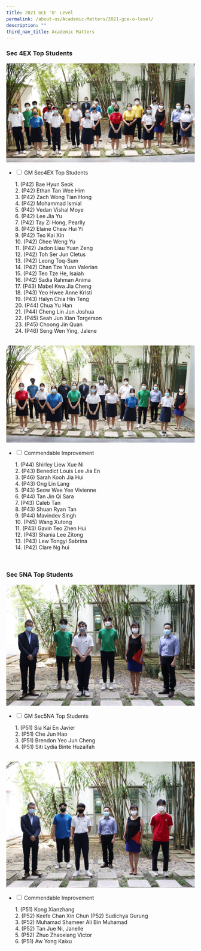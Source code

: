 ```yaml
---
title: 2021 GCE 'O' Level
permalink: /about-us/Academic-Matters/2021-gce-o-level/
description: ""
third_nav_title: Academic Matters
---
```

<h3>Sec 4EX Top Students</h3>

<img src="/images/IMG_0247e-2048x1075.jpg">

<ul class="jekyllcodex_accordion">
  <li>
    <input type="checkbox" id="accordion1">
    <label for="accordion1">GM Sec4EX Top Students</label>
    <div>
      <p>1. (P42) Bae Hyun Seok<br>2. (P42) Ethan Tan Wee Him<br>3. 
(P42) Zach Wong Tian Hong<br>4. (P42) Mohammad Ismial<br>5. (P42) Vedan Vishal Moye<br>6. (P42) Lee Jia Yu<br>7. (P42) Tay Zi Hong, Pearlly<br>8. (P42) Elaine Chew Hui Yi<br>9. (P42) Teo Kai Xin<br>10. (P42) Chee Weng Yu<br>11. (P42) Jadon Liau Yuan Zeng<br>12. (P42) Toh Ser Jun Cletus<br>13. (P42) Leong Toq-Sum<br>14. (P42) Chan Tze Yuan Valerian<br>15. (P42) Teo Tze He, Isaiah<br>16. (P42) Sadia Rahman Anima<br>17. (P43) Mabel Kwa Jia Cheng<br>18. (P43) Yeo Hwee Anne Kristi<br>19. (P43) Halyn Chia Hin Teng<br>20. (P44) Chua Yu Han<br>21. (P44) Cheng Lin Jun Joshua<br>22. (P45) Seah Jun Xian Torgerson<br>23. (P45) Choong Jin Quan<br>24. (P46) Seng Wen Ying, Jalene</p>
    </div>
	</li>
</ul>
<br>
<img src="/images/IMG_0250e-2048x1054.jpg">

<ul class="jekyllcodex_accordion">
  <li>
    <input type="checkbox" id="accordion2">
    <label for="accordion2">Commendable Improvement</label>
    <div>
      <p>1. (P44) Shirley Liew Xue Ni<br>2. (P43) Benedict Louis Lee Jia En<br>3. (P46) Sarah Kooh Jia Hui<br>4. (P43) Ong Lin Lang<br>5. (P43) Seow Wee Yee Vivienne<br>6. (P44) Tan Jin Qi Sara<br>7. (P43) Caleb Tan<br>8. (P43) Shuan Ryan Tan<br>9. (P44) Mavindev Singh<br>10. (P45) Wang Xutong<br>11. (P43) Gavin Teo Zhen Hui<br>12. (P43) Shania Lee Zitong<br>13. (P43) Lew Tongyi Sabrina<br>14. (P42) Clare Ng hui</p>
    </div>
	</li>
	</ul>
	<br>
<h3>Sec 5NA Top Students</h3>

<img src="/images/IMG_0259e-2048x1314.jpg">		

<ul class="jekyllcodex_accordion">
  <li>
    <input type="checkbox" id="accordion3">
    <label for="accordion3">GM Sec5NA Top Students</label>
    <div>
      <p>1. (P51) Sia Kai En Javier<br>2. (P51) Che Jun Hao<br>3. (P51) Brendon Yeo Jun Cheng<br>4. (P51) Siti Lydia Binte Huzaifah</p>
    </div>
	</li>
</ul>
<br>
<img src="/images/IMG_0255e-scaled.jpg">		
<ul class="jekyllcodex_accordion">
  <li>
    <input type="checkbox" id="accordion4">
    <label for="accordion4">Commendable Improvement</label>
    <div>
      <p>1. (P51) Kong Xianzhang<br>2. (P52) Keefe Chan Xin Chun
(P52) Sudichya Gurung<br>3. (P52) Muhamad Shameer Ali Bin Muhamad<br>4. (P52) Tan Jue Ni, Janelle<br>5. (P52) Zhuo Zhaoxiang Victor<br>6. (P51) Aw Yong Kaixu</p>
    </div>
	</li>
</ul>